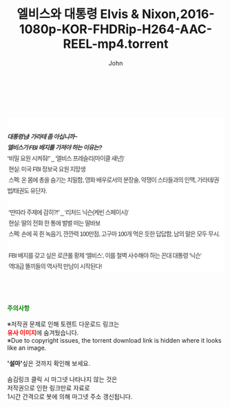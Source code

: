 ﻿---
layout: post
title:  "엘비스와 대통령 Elvis & Nixon,2016-1080p-KOR-FHDRip-H264-AAC-REEL-mp4.torrent"
author: John
categories: [ 영화 ]
tags: [  ]
image:  
description: "엘비스와 대통령 Elvis & Nixon,2016-1080p-KOR-FHDRip-H264-AAC-REEL-mp4 torrent 정보 공유"
toc: true
toc_sticky: true
---

<br>
<div class="view-img">
<a class="view_image" href="http://torrentmobile62.com/bbs/view_image.php?fn=%2Fdata%2Ffile%2Fmovie%2F469715843_ITmV80bO_b83e52c63c62c621c29246e52c345f7f081d1c91.jpg" target="_blank"><img alt="" class="img-tag" content="http://torrentmobile62.com/data/file/movie/469715843_ITmV80bO_b83e52c63c62c621c29246e52c345f7f081d1c91.jpg" itemprop="image" src="http://torrentmobile62.com/data/file/movie/469715843_ITmV80bO_b83e52c63c62c621c29246e52c345f7f081d1c91.jpg"/></a></div><div class="view-content" itemprop="description">
<p><br/></p><div class="title_area" style="margin:0px 0px 9px;padding:0px;list-style:none;font-family:'나눔고딕', NanumGothic, '돋움', Dotum, Helvetica, 'AppleSDGothicNeo-Medium', AppleGothic, sans-serif;height:30px;float:none;background-color:rgb(255,255,255);"><h4 class="h_story" style="margin:5px 10px 0px 0px;padding:0px;list-style:none;font-family:'돋움', sans-serif;height:18px;width:49px;background:url(&quot;https://ssl.pstatic.net/static/movie/2020/10/h_tx_sp5.png&quot;) no-repeat 0px -17px;float:left;"><strong class="blind" style="margin:0px;padding:0px;list-style:none;font-size:0px;font-family:inherit;color:inherit;width:1px;height:1px;line-height:0;">줄거리</strong></h4></div><h5 class="h_tx_story" style="margin:-7px 0px 1px;padding:0px;list-style:none;font-size:14px;font-family:'나눔고딕', NanumGothic, Helvetica, sans-serif;color:rgb(51,51,51);background-image:url(&quot;https://ssl.pstatic.net/static/movie/2014/01/blank.gif&quot;);letter-spacing:-1px;line-height:25px;background-color:rgb(255,255,255);">대통령님! 가라테 좀 아십니까~<br style="list-style:none;font-size:12px;font-family:'돋움', sans-serif;color:rgb(0,0,0);"/>엘비스가 FBI 배지를 가져야 하는 이유는?</h5><p class="con_tx" style="margin-top:-1px;margin-bottom:-6px;list-style:none;font-size:14px;font-family:'나눔고딕', NanumGothic, '돋움', Dotum, Helvetica, 'AppleSDGothicNeo-Medium', AppleGothic, sans-serif;color:rgb(51,51,51);background-image:url(&quot;https://ssl.pstatic.net/static/movie/2014/01/blank.gif&quot;);letter-spacing:-1px;line-height:25px;background-color:rgb(255,255,255);">“비밀 요원 시켜줘!” _ ‘엘비스 프레슬리(마이클 섀넌)’<br style="list-style:none;font-size:12px;font-family:'돋움', sans-serif;color:rgb(0,0,0);"/> 현실: 미국 FBI 정보국 요원 지망생<br style="list-style:none;font-size:12px;font-family:'돋움', sans-serif;color:rgb(0,0,0);"/> 스펙: 온 몸에 총을 숨기는 치밀함, 영화 배우로서의 분장술, 약쟁이 스타들과의 인맥, 가라테/권법/태권도 유단자.<br style="list-style:none;font-size:12px;font-family:'돋움', sans-serif;color:rgb(0,0,0);"/> <br style="list-style:none;font-size:12px;font-family:'돋움', sans-serif;color:rgb(0,0,0);"/> “딴따라 주제에 감히?!” _ ‘리처드 닉슨(케빈 스페이시)’<br style="list-style:none;font-size:12px;font-family:'돋움', sans-serif;color:rgb(0,0,0);"/> 현실: 딸의 전화 한 통에 벌벌 떠는 딸바보<br style="list-style:none;font-size:12px;font-family:'돋움', sans-serif;color:rgb(0,0,0);"/> 스펙: 손에 꼭 쥔 녹음기, 깐깐력 100만점, 고구마 100개 먹은 듯한 답답함, 남의 말은 모두 무시.<br style="list-style:none;font-size:12px;font-family:'돋움', sans-serif;color:rgb(0,0,0);"/> <br style="list-style:none;font-size:12px;font-family:'돋움', sans-serif;color:rgb(0,0,0);"/> FBI 배지를 갖고 싶은 로큰롤 황제 ‘엘비스’, 이를 철벽 사수해야 하는 꼰대 대통령 ‘닉슨’<br style="list-style:none;font-size:12px;font-family:'돋움', sans-serif;color:rgb(0,0,0);"/> 역대급 똘끼들의 역사적 만남이 시작된다!</p> </div>
    
<br><br><br>
<p data-ke-size="size16"><b><span style="color: green;">주의사항</span></b><br /><br />※저작권 문제로 인해 토렌트 다운로드 링크는<br /><b><span style="color: red;">유사 이미지</span></b>에 숨겨뒀습니다.<br />※Due to copyright issues, the torrent download link is hidden where it looks like an image.<br /><br /><b>'설마'</b>싶은 것까지 확인해 보세요.<br /><br />숨김링크 클릭 시 마그넷 나타나지 않는 것은<br />저작권으로 인한 링크만료 자료로<br />1시간 간격으로 봇에 의해 마그넷 주소 갱신됩니다.</p>
